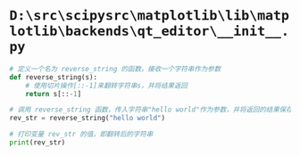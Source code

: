 # `D:\src\scipysrc\matplotlib\lib\matplotlib\backends\qt_editor\__init__.py`

```py
# 定义一个名为 reverse_string 的函数，接收一个字符串作为参数
def reverse_string(s):
    # 使用切片操作[::-1]来翻转字符串s，并将结果返回
    return s[::-1]

# 调用 reverse_string 函数，传入字符串"hello world"作为参数，并将返回的结果保存到变量 rev_str 中
rev_str = reverse_string("hello world")

# 打印变量 rev_str 的值，即翻转后的字符串
print(rev_str)
```